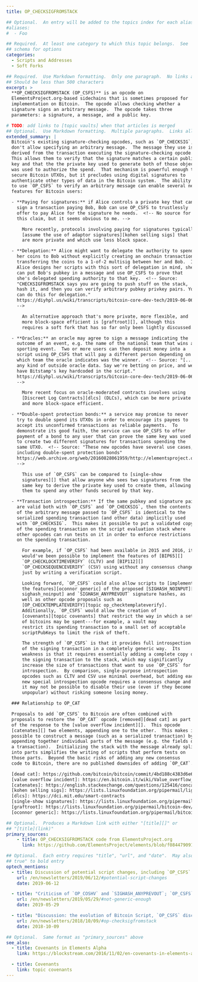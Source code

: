 ```yaml
---
title: OP_CHECKSIGFROMSTACK

## Optional.  An entry will be added to the topics index for each alias
#aliases:
#  - Foo

## Required.  At least one category to which this topic belongs.  See
## schema for options
categories:
  - Scripts and Addresses
  - Soft Forks

## Required.  Use Markdown formatting.  Only one paragraph.  No links allowed.
## Should be less than 500 characters
excerpt: >
  **OP_CHECKSIGFROMSTACK (OP_CSFS)** is an opcode on
  ElementsProject.org-based sidechains that is sometimes proposed for
  implementation on Bitcoin.  The opcode allows checking whether a
  signature signs an arbitrary message.  The opcode takes three
  parameters: a signature, a message, and a public key.

# TODO: add links to [topic vaults] when that articles is merged
## Optional.  Use Markdown formatting.  Multiple paragraphs.  Links allowed.
extended_summary: |
  Bitcoin's existing signature-checking opcodes, such as `OP_CHECKSIG`,
  don't allow specifying an arbitrary message.  The message they use is
  derived from the transaction executing the signature-checking opcode.
  This allows them to verify that the signature matches a certain public
  key and that the the private key used to generate both of those objects
  was used to authorize the spend.  That mechanism is powerful enough to
  secure Bitcoin UTXOs, but it precludes using digital signatures to
  authenticate other types of data in the Bitcoin system.  The ability
  to use `OP_CSFS` to verify an arbitrary message can enable several new
  features for Bitcoin users:

  - **Paying for signatures:** if Alice controls a private key that can
    sign a transaction paying Bob, Bob can use OP_CSFS to trustlessly
    offer to pay Alice for the signature he needs.  <!-- No source for
    this claim, but it seems obvious to me. -->

      More recently, protocols involving paying for signatures typically
      [assume the use of adaptor signatures][kohen selling sigs] that
      are more private and which use less block space.

  - **Delegation:** Alice might want to delegate the authority to spend
    her coins to Bob without explicitly creating an onchain transaction
    transferring the coins to a 1-of-2 multisig between her and Bob.  If
    Alice designs her scripts with this sort of delegation in mind, she
    can put Bob's pubkey in a message and use OP_CSFS to prove that
    she's delegated spending authority to that key.  <!-- Source:
    "CHECKSIGFROMSTACK says you are going to push stuff on the stack,
    hash it, and then you can verify arbitrary pubkey privkey pairs. You
    can do this for delegation."
    https://diyhpl.us/wiki/transcripts/bitcoin-core-dev-tech/2019-06-06-noinput-etc/
    -->

      An alternative approach that's more private, more flexible, and
      more block-space efficient is [graftroot][], although this
      requires a soft fork that has so far only been lightly discussed.

  - **Oracles:** an oracle may agree to sign a message indicating the
    outcome of an event, e.g. the name of the national team that wins a
    sporting event.  Two or more users can then deposit money into a
    script using OP_CSFS that will pay a different person depending on
    which team the oracle indicates was the winner.  <!-- Source: "[...]
    any kind of outside oracle data. Say we're betting on price, and we
    have Bitstamp's key hardcoded in the script."
    https://diyhpl.us/wiki/transcripts/bitcoin-core-dev-tech/2019-06-06-noinput-etc/
    -->

      More recent focus on oracle-moderated contracts involves using
      [Discreet Log Contracts][dlcs] (DLCs), which can be more private
      and more block-space efficient.

  - **Double-spent protection bonds:** a service may promise to never
    try to double spend its UTXOs in order to encourage its payees to
    accept its unconfirmed transactions as reliable payments.  To
    demonstrate its good faith, the service can use OP_CSFS to offer
    payment of a bond to any user that can prove the same key was used
    to create two different signatures for transactions spending the
    same UTXO.  <!-- Source: "These new opcodes have several use cases,
    including double-spent protection bonds"
    https://web.archive.org/web/20160828061959/http://elementsproject.org/elements/opcodes
    -->

      This use of `OP_CSFS` can be compared to [single-show
      signatures][] that allow anyone who sees two signatures from the
      same key to derive the private key used to create them, allowing
      them to spend any other funds secured by that key.

  - **Transaction introspection:** If the same pubkey and signature pair
    are valid both with `OP_CSFS` and `OP_CHECKSIG`, then the contents
    of the arbitrary message passed to `OP_CSFS` is identical to the
    serialized spending transaction (and other data) implicitly used
    with `OP_CHECKSIG`.  This makes it possible to put a validated copy
    of the spending transaction on the script evaluation stack where
    other opcodes can run tests on it in order to enforce restrictions
    on the spending transaction.

      For example, if `OP_CSFS` had been available in 2015 and 2016, it
      would've been possible to implement the features of [BIP65][]
      `OP_CHECKLOCKTIMEVERIFY` (CLTV) and [BIP112][]
      `OP_CHECKSEQUENCEVERIFY` (CSV) using without any consensus changes
      just by writing a verification script.

      Looking forward, `OP_CSFS` could also allow scripts to [implement
      the features][oconnor generic] of the proposed [SIGHASH_NOINPUT][topic
      sighash_noinput] and `SIGHASH_ANYPREVOUT` signature hashes, as
      well as other opcode proposals such as
      [OP_CHECKTEMPLATEVERIFY][topic op_checktemplateverify].
      Additionally, `OP_CSFS` would allow the creation of
      [covenants][topic covenants] that restrict the way in which a set
      of bitcoins may be spent---for example, a vault may
      restrict its spending transaction to a small set of acceptable
      scriptPubKeys to limit the risk of theft.

      The strength of `OP_CSFS` is that it provides full introspection
      of the signing transaction in a completely generic way.  Its
      weakness is that it requires essentially adding a complete copy of
      the signing transaction to the stack, which may significantly
      increase the size of transactions that want to use `OP_CSFS` for
      introspection.  By comparison, single-purpose introspection
      opcodes such as CLTV and CSV use minimal overhead, but adding each
      new special introspection opcode requires a consensus change and
      it may not be possible to disable their use (even if they become
      unpopular) without risking someone losing money.

  ### Relationship to OP_CAT

  Proposals to add `OP_CSFS` to Bitcoin are often combined with
  proposals to restore the `OP_CAT` opcode [removed][dead cat] as part
  of the response to the [value overflow incident][].  This opcode
  [catenates][] two elements, appending one to the other.  This makes it
  possible to construct a message (such as a serialized transaction) by
  appending together individual parts of the message (e.g. the fields of
  a transaction).  Initializing the stack with the message already split
  into parts simplifies the writing of scripts that perform tests on
  those parts.  Beyond the basic risks of adding any new consensus
  code to Bitcoin, there are no published downsides of adding `OP_CAT`.

  [dead cat]: https://github.com/bitcoin/bitcoin/commit/4bd188c4383d6e614e18f79dc337fbabe8464c82#diff-8458adcedc17d046942185cb709ff5c3R94
  [value overflow incident]: https://en.bitcoin.it/wiki/Value_overflow_incident
  [catenates]: https://english.stackexchange.com/questions/125416/concatenate-vs-catenate
  [kohen selling sigs]: https://lists.linuxfoundation.org/pipermail/lightning-dev/2019-July/002077.html
  [dlcs]: https://dci.mit.edu/smart-contracts
  [single-show signatures]: https://lists.linuxfoundation.org/pipermail/bitcoin-dev/2014-December/007038.html
  [graftroot]: https://lists.linuxfoundation.org/pipermail/bitcoin-dev/2018-February/015700.html
  [oconnor generic]: https://lists.linuxfoundation.org/pipermail/bitcoin-dev/2019-May/016946.html

## Optional.  Produces a Markdown link with either "[title][]" or
## "[title](link)"
primary_sources:
    - title: OP_CHECKSIGFROMSTACK code from ElementsProject.org
      link: https://github.com/ElementsProject/elements/blob/f08447909101bfbbcaf89e382f55c87b2086198a/src/script/interpreter.cpp#L1399

## Optional.  Each entry requires "title", "url", and "date".  May also use "feature:
## true" to bold entry
optech_mentions:
  - title: Discussion of potential script changes, including `OP_CSFS`
    url: /en/newsletters/2019/06/12/#potential-script-changes
    date: 2019-06-12

  - title: "Criticism of `OP_COSHV` and `SIGHASH_ANYPREVOUT`; `OP_CSFS` as alternative"
    url: /en/newsletters/2019/05/29/#not-generic-enough
    date: 2019-05-29

  - title: "Discussion: the evolution of Bitcoin Script, `OP_CSFS` discussion"
    url: /en/newsletters/2018/10/09/#op-checksigfromstack
    date: 2018-10-09

## Optional.  Same format as "primary_sources" above
see_also:
  - title: Covenants in Elements Alpha
    link: https://blockstream.com/2016/11/02/en-covenants-in-elements-alpha/

  - title: Covenants
    link: topic covenants
---
```

